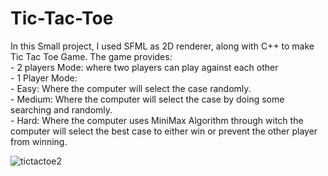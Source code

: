 # Tic-Tac-Toe

In this Small project, I used SFML as 2D renderer, along with C++ to make Tic Tac Toe Game. 
The game provides:  
    - 2 players Mode: where two players can play against each other  
    - 1 Player Mode:    
        - Easy: Where the computer will select the case randomly.  
        - Medium: Where the computer will select the case by doing some searching and randomly.  
        - Hard: Where the computer uses MiniMax Algorithm through witch the computer will select the best case to either win or prevent the other player from winning.  

![tictactoe2](https://github.com/Reda-AG7/CS388/assets/62580207/517ba2f4-d0a7-47f9-83e2-a6a7b4e0990a)
